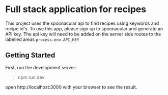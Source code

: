 # Full stack application for recipes

This project uses the spoonacular api to find recipes using keywords and recipe id's. To use this app, please sign up to spoonacular and generate an API key.
The api key will need to be added on the server side routes to the labelled areas `process.env.API_KEY`

## Getting Started
First, run the development server:

>npm run dev

open http://localhost:3000 with your browser to see the result.
